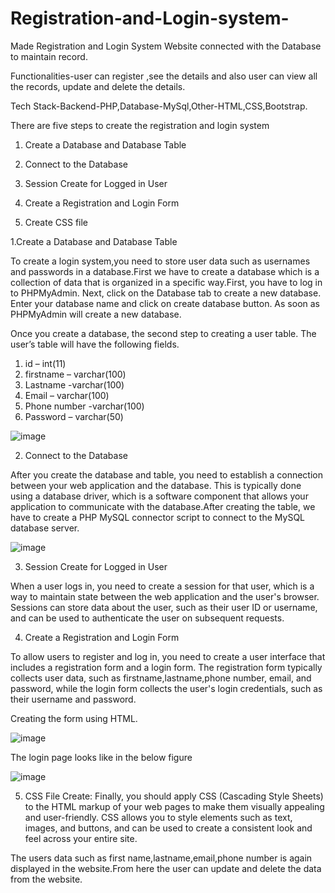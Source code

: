 # Registration-and-Login-system-

Made Registration and Login System Website connected with the Database to maintain record. 

Functionalities-user can register ,see the details and also user can view all the records, update and delete the details.

Tech Stack-Backend-PHP,Database-MySql,Other-HTML,CSS,Bootstrap.

There are five steps to create the registration and login system 

1. Create a Database and Database Table

2. Connect to the Database

3. Session Create for Logged in User

4. Create a Registration and Login Form

5. Create CSS file 

1.Create a Database and Database Table

To create a login system,you need to store user data such as usernames and passwords in a database.First we have to create a database which is a collection of data that is organized in a specific way.First, you have to log in to PHPMyAdmin. Next, click on the Database tab to create a new database. Enter your database name and click on create database button. As soon as PHPMyAdmin will create a new database.

Once you create a database, the second step to creating a user table. The user’s table will have the following fields.

1. id – int(11)
2. firstname  – varchar(100)
3. Lastname -varchar(100)
4. Email  – varchar(100)
5. Phone number -varchar(100)
6. Password  – varchar(50)

![image](https://user-images.githubusercontent.com/103095458/230972738-1b113030-7c3f-48ca-bb14-74374b68c6c4.png)

2. Connect to the Database

After you create the database and table, you need to establish a connection between your web application and the database. This is typically done using a database driver, which is a software component that allows your application to communicate with the database.After creating the table, we have to create a PHP MySQL connector script to connect to the MySQL database server. 

![image](https://user-images.githubusercontent.com/103095458/230973169-892de863-f6f7-4632-a535-fd7097b1d270.png)

3. Session Create for Logged in User

When a user logs in, you need to create a session for that user, which is a way to maintain state between the web application and the user's browser. Sessions can store data about the user, such as their user ID or username, and can be used to authenticate the user on subsequent requests.


4. Create a Registration and Login Form

To allow users to register and log in, you need to create a user interface that includes a registration form and a login form. The registration form typically collects user data, such as firstname,lastname,phone number, email, and password, while the login form collects the user's login credentials, such as their username and password.

Creating the form using HTML.

![image](https://user-images.githubusercontent.com/103095458/230973418-a77bac75-efe3-4b09-8c85-be6de77bed6a.png)

The login page looks like in the below figure

![image](https://user-images.githubusercontent.com/103095458/230973634-a8a3fd89-2df6-4102-b587-6ecda1787c55.png)

5. CSS File Create: Finally, you should apply CSS (Cascading Style Sheets) to the HTML markup of your web pages to make them visually appealing and user-friendly. CSS allows you to style elements such as text, images, and buttons, and can be used to create a consistent look and feel across your entire site.


The users data such as first name,lastname,email,phone number  is again displayed in the website.From here the user can update and delete the data from the website.








































